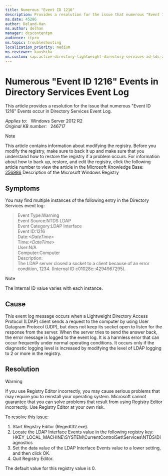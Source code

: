 ```yaml
---
title: Numerous "Event ID 1216"
description: Provides a resolution for the issue that numerous "Event ID 1216" Events occur in Directory Services Event Log.
ms.date: 45286
author: Deland-Han
ms.author: delhan
manager: dcscontentpm
audience: itpro
ms.topic: troubleshooting
localization_priority: medium
ms.reviewer: kaushika
ms.custom: sap:active-directory-lightweight-directory-services-ad-lds-and-active-directory-application-mode-adam, csstroubleshoot
---
```

# Numerous "Event ID 1216" Events in Directory Services Event Log

This article provides a resolution for the issue that numerous "Event ID 1216" Events occur in Directory Services Event Log.

_Applies to:_ &nbsp; Windows Server 2012 R2  
_Original KB number:_ &nbsp; 246717

> [!NOTE]
> This article contains information about modifying the registry. Before you modify the registry, make sure to back it up and make sure that you understand how to restore the registry if a problem occurs. For information about how to back up, restore, and edit the registry, click the following article number to view the article in the Microsoft Knowledge Base:  
 [256986](https://support.microsoft.com/help/256986) Description of the Microsoft Windows Registry  

## Symptoms

You may find multiple instances of the following entry in the Directory Services event log:

>Event Type:Warning  
Event Source:NTDS LDAP  
Event Category:LDAP Interface  
Event ID:1216  
Date:*\<DateTime>*  
Time:*\<DateTime>*  
User:N/A  
Computer:Computer  
Description:  
The LDAP server closed a socket to a client because of an error condition, 1234. (Internal ID c01028c::4294967295).  

>[!NOTE]
The Internal ID value varies with each instance.

## Cause

This event log message occurs when a Lightweight Directory Access Protocol (LDAP) client sends a request to the computer by using User Datagram Protocol (UDP), but does not keep its socket open to listen for the response from the server. When the server tries to send the answer back, the error message is logged to the event log. It is a harmless error that can occur frequently under normal operating conditions. It occurs only if the diagnostic logging level is increased by modifying the level of LDAP logging to 2 or more in the registry.

## Resolution

> [!WARNING]
> If you use Registry Editor incorrectly, you may cause serious problems that may require you to reinstall your operating system. Microsoft cannot guarantee that you can solve problems that result from using Registry Editor incorrectly. Use Registry Editor at your own risk.  

To resolve this issue:

1. Start Registry Editor (Regedt32.exe).
2. Locate the LDAP Interface Events value in the following registry key:  HKEY_LOCAL_MACHINE\SYSTEM\CurrentControlSet\Services\NTDS\Diagnostics
3. Set the data value of the LDAP Interface Events value to a lower setting, and then click OK.
4. Quit Registry Editor.  

The default value for this registry value is 0.

